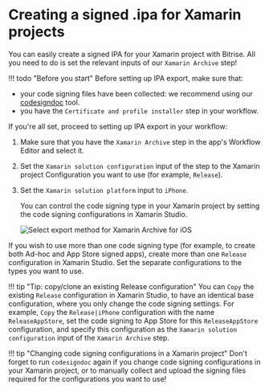# Creating a signed .ipa for Xamarin projects

You can easily create a signed IPA for your Xamarin project with Bitrise. All you need to do is set the relevant inputs of our `Xamarin Archive` step!

!!! todo "Before you start" Before setting up IPA export, make sure that:

* your code signing files have been collected: we recommend using our [codesigndoc](https://github.com/bitrise-tools/codesigndoc) tool.
* you have the `Certificate and profile installer` step in your workflow.

If you're all set, proceed to setting up IPA export in your workflow:

1. Make sure that you have the `Xamarin Archive` step in the app's Workflow Editor and select it.
2. Set the `Xamarin solution configuration` input of the step to the Xamarin project Configuration you want to use \(for example, `Release`\).
3. Set the `Xamarin solution platform` input to `iPhone`.

   You can control the code signing type in your Xamarin project by setting the code signing configurations in Xamarin Studio.

   ![Select export method for Xamarin Archive for iOS](https://github.com/OrganizationDummy/devcenter/tree/acf5f40e38b6dcf6fe62e839a4c04acb31fdebd2/img/code-signing/ios-code-signing/xamarin-archive-export-method.png)

If you wish to use more than one code signing type \(for example, to create both Ad-hoc and App Store signed apps\), create more than one `Release` configuration in Xamarin Studio. Set the separate configurations to the types you want to use.

!!! tip "Tip: copy/clone an existing Release configuration" You can `Copy` the existing `Release` configuration in Xamarin Studio, to have an identical base configuration, where you only change the code signing settings. For example, `Copy` the `Release|iPhone` configuration with the name `ReleaseAppStore`, set the code signing to App Store for this `ReleaseAppStore` configuration, and specify this configuration as the `Xamarin solution configuration` input of the `Xamarin Archive` step.

!!! tip "Changing code signing configurations in a Xamarin project" Don't forget to run `codesigndoc` again if you change code signing configurations in your Xamarin project, or to manually collect and upload the signing files required for the configurations you want to use!

